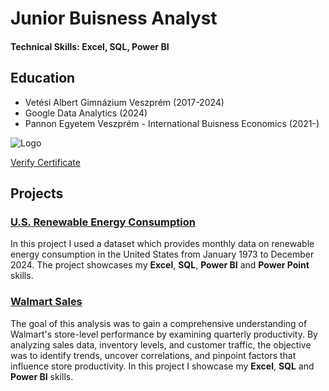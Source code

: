 # Junior Buisness Analyst

#### Technical Skills: **Excel, SQL, Power BI**

## Education

- Vetési Albert Gimnázium Veszprém (2017-2024)
- Google Data Analytics (2024)
- Pannon Egyetem Veszprém - International Buisness Economics (2021-)

![Logo](assets/images/logo.png)


[Verify Certificate](https://coursera.org/share/69668bd083291758426a9a3c45e2db4c)

## Projects
### [U.S. Renewable Energy Consumption](https://github.com/szmetanmate/US_energy)

In this project I used a dataset which provides monthly data on renewable energy consumption in the United States from January 1973 to December 2024. The project showcases my **Excel**, **SQL**, **Power BI** and **Power Point** skills.

### [Walmart Sales](https://github.com/szmetanmate/walmart_project)

The goal of this analysis was to gain a comprehensive understanding of Walmart's store-level performance by examining quarterly productivity. By analyzing sales data, inventory levels, and customer traffic, the objective was to identify trends, uncover correlations, and pinpoint factors that influence store productivity. In this project I showcase my **Excel**, **SQL** and **Power BI** skills.
